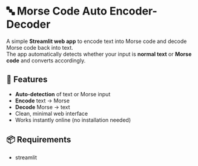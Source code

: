 # 🔤 Morse Code Auto Encoder-Decoder

A simple **Streamlit web app** to encode text into Morse code and decode Morse code back into text.  
The app automatically detects whether your input is **normal text** or **Morse code** and converts accordingly.

## 🚀 Features
- **Auto-detection** of text or Morse input
- **Encode** text → Morse
- **Decode** Morse → text
- Clean, minimal web interface
- Works instantly online (no installation needed)

## 📦 Requirements
 - streamlit
